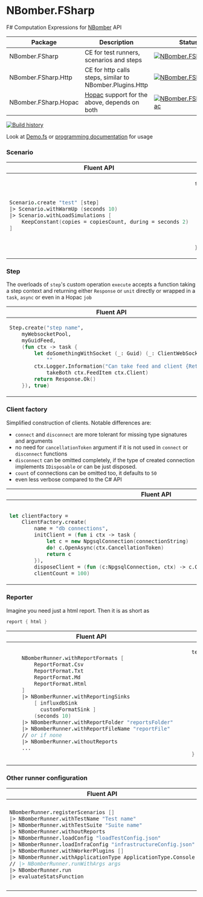 # NBomber.FSharp

F# Computation Expressions for [NBomber](https://nbomber.com) API

| Package              | Description | Status |
|----------------------|-------------|--------|
| NBomber.FSharp       | CE for test runners, scenarios and steps | [![NBomber.FSharp](https://buildstats.info/nuget/NBomber.FSharp?includePreReleases=true)](https://www.nuget.org/packages/NBomber.FSharp/) |
| NBomber.FSharp.Http  | CE for http calls steps, similar to NBomber.Plugins.Http | [![NBomber.FSharp.Http](https://buildstats.info/nuget/NBomber.FSharp.Http?includePreReleases=true)](https://www.nuget.org/packages/NBomber.FSharp.Http/) |
| NBomber.FSharp.Hopac | [Hopac](https://hopac.github.io) support for the above, depends on both | [![NBomber.FSharp.Hopac](https://buildstats.info/nuget/NBomber.FSharp.Hopac?includePreReleases=true)](https://www.nuget.org/packages/NBomber.FSharp.Hopac/) |

[![Build history](https://buildstats.info/github/chart/PragmaticFlow/NBomber.FSharp)](https://github.com/PragmaticFlow/NBomber.FSharp/actions)

Look at [Demo.fs](test/NBomber.FSharp.Test/Demo.fs) or [programming documentation](docs/Programming.md) for usage

### Scenario

<table> <tbody>
<thead><tr><th>Fluent API</th><th>Computation Expression</th></tr></thead>
<tr><td>

```fsharp
Scenario.create "test" [step]
|> Scenario.withWarmUp (seconds 10)
|> Scenario.withLoadSimulations [
    KeepConstant(copies = copiesCount, during = seconds 2)
]
```

</td><td>

```fsharp
scenario "test" {
    warmUp (seconds 10)
    load [
        KeepConstant(copies = copiesCount, during = seconds 2)
    ]
    init (fun _ -> Task.FromResult())
    clean (fun _ -> Task.FromResult())
    steps [myStep]
    // or if just one step
    myStep
}
```

</td></tr>
</tbody></table>

### Step

The overloads of `step`'s custom operation `execute` accepts a function taking a step context and returning either `Response` or `unit` directly or wrapped in a `task`, `async` or even in a Hopac `job`
<table> <tbody>
<thead><tr><th>Fluent API</th><th>Computation Expression</th></tr></thead>
<tr><td>

```fsharp
Step.create("step name",
    myWebsocketPool,
    myGuidFeed,
    (fun ctx -> task {
        let doSomethingWithSocket (_: Guid) (_: ClientWebSocket) =
            ""
        ctx.Logger.Information("Can take feed and client {Ret}",
            takeBoth ctx.FeedItem ctx.Client)
        return Response.Ok()
    }), true)

```

</td><td>

```fsharp
step "step name" {
    dataFeed myGuidFeed
    myWebsocketPool
    execute (fun ctx ->
        let doSomethingWithSocket (_: Guid) (_: ClientWebSocket) =
            ""
        ctx.Logger.Information("Can take feed and client {Ret}",
            takeBoth ctx.FeedItem ctx.Client) )
    doNotTrack
}
```

</td></tr>
</tbody></table>

### Client factory

Simplified construction of clients. Notable differences are:

- `connect` and `disconnect` are more tolerant for missing type signatures and arguments
- no need for `cancellationToken` argument if it is not used in `connect` or `disconnect` functions
- `disconnect` can be omitted completely, if the type of created connection implements `IDisposable` or can be just disposed.
- `count` of connections can be omitted too, it defaults to `50`
- even less verbose compared to the C# API

<table> <tbody>
<thead><tr><th>Fluent API</th><th>Computation Expression</th></tr></thead>
<tr><td>

```fsharp

let clientFactory =
    ClientFactory.create(
        name = "db connections",
        initClient = (fun i ctx -> task {
            let c = new NpgsqlConnection(connectionString)
            do! c.OpenAsync(ctx.CancellationToken)
            return c
        }),
        disposeClient = (fun (c:NpgsqlConnection, ctx) -> c.CloseAsync(ctx.CancellationToken)),
        clientCount = 100)

```

</td><td>

```fsharp
let clientFactory =
    clients "db connections" {
        count 100
        connect(fun i ctx -> task {
            let c = new NpgsqlConnection(connectionString)
            do! c.OpenAsync(ctx.CancellationToken)
            return c
        })
        disconnect(fun c ctx -> c.CloseAsync(ctx.CancellationToken))
    }
```

</td></tr>
</tbody></table>


### Reporter

Imagine you need just a html report. Then it is as short as

```fsharp
report { html }
```

<table> <tbody>
<thead><tr><th>Fluent API</th><th>Computation Expression</th></tr></thead>
<tr><td>

```fsharp
    NBomberRunner.withReportFormats [
        ReportFormat.Csv
        ReportFormat.Txt
        ReportFormat.Md
        ReportFormat.Html
    ]
    |> NBomberRunner.withReportingSinks
        [ influxdbSink
          customFormatSink ]
        (seconds 10)
    |> NBomberRunner.withReportFolder "reportsFolder"
    |> NBomberRunner.withReportFileName "reportFile"
    // or if none
    |> NBomberRunner.withoutReports
    ...

```

</td><td>

```fsharp
    testSuite "Suite name" {
        report {
            csv
            text
            markdown
            html
            sink influxdbSink
            sink customFormatSink
            interval (seconds 10)
            folderName "reportsFolder"
            fileName "reportFile"
        }
        // or if none
        noReports

        ...
    }

```

</td></tr>
</tbody></table>

### Other runner configuration

<table> <tbody>
<thead><tr><th>Fluent API</th><th>Computation Expression</th></tr></thead>
<tr><td>

```fsharp
NBomberRunner.registerScenarios []
|> NBomberRunner.withTestName "Test name"
|> NBomberRunner.withTestSuite "Suite name"
|> NBomberRunner.withoutReports
|> NBomberRunner.loadConfig "loadTestConfig.json"
|> NBomberRunner.loadInfraConfig "infrastructureConfig.json"
|> NBomberRunner.withWorkerPlugins []
|> NBomberRunner.withApplicationType ApplicationType.Console
// |> NBomberRunner.runWithArgs args
|> NBomberRunner.run
|> evaluateStatsFunction
```

</td><td>

```fsharp
testSuite "Suite name" {
    testName "Test name"
    noReports
    scenarios scenarioBuilderTest
    config "loadTestConfig.json"
    infraConfig "infrastructureConfig.json"
    plugins [ (* plugins list*) ]
    runConsole
    // runAsProcess
    // runWithArgs args
    // runWithExitCode
}
```

</td></tr>
</tbody></table>
